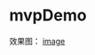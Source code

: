 # mvpDemo
效果图：
[image](https://github.com/jy7758258/mvpDemo/tree/master/src/main/res/mipmap-hdpi/demo.gif)
